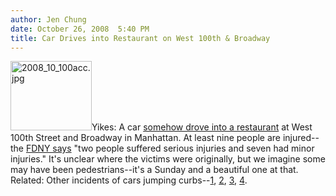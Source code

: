 ```yaml
---
author: Jen Chung
date: October 26, 2008  5:40 PM
title: Car Drives into Restaurant on West 100th & Broadway
---
```


<p><img alt="2008_10_100acc.jpg" src="https://web.archive.org/web/20110623142038im_/http://gothamist.com/attachments/jen/2008_10_100acc.jpg" width="130" height="111" class="right">Yikes: A car <a href="https://web.archive.org/web/20110623142038/http://www.myfoxny.com/myfox/pages/Home/Detail?contentId=7725741&amp;version=1&amp;locale=EN-US&amp;layoutCode=TSTY&amp;pageId=1.1.1">somehow drove into a restaurant</a> at West 100th Street and Broadway in Manhattan.  At least nine people are injured--the <a href="https://web.archive.org/web/20110623142038/http://www.myfoxny.com/myfox/pages/Home/Detail?contentId=7725741&amp;version=1&amp;locale=EN-US&amp;layoutCode=TSTY&amp;pageId=1.1.1">FDNY says</a> &quot;two people suffered serious injuries and seven had minor injuries.&quot; It&apos;s unclear where the victims were originally, but we imagine some may have been pedestrians--it&apos;s a Sunday and a beautiful one at that.  Related: Other incidents of cars jumping curbs--<a href="https://web.archive.org/web/20110623142038/http://gothamist.com/2008/06/21/cars_vs_pedestrians_on_friday_cars.php">1</a>, <a href="https://web.archive.org/web/20110623142038/http://gothamist.com/2008/06/22/carnage_continues_as_more_pedestria.php">2</a>, <a href="https://web.archive.org/web/20110623142038/http://gothamist.com/2008/06/24/details_about_yesterdays_canal_stre.php">3</a>, <a href="https://web.archive.org/web/20110623142038/http://gothamist.com/2008/07/11/car_swerves_into_starbucks_near_lin.php">4</a>.</p>